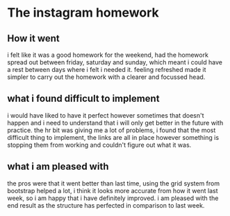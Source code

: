 # The instagram homework

## How it went

i felt like it was a good homework for the weekend, had the homework spread out between friday, saturday
and sunday, which meant i could have a rest between days where i felt i needed it. feeling refreshed made
it simpler to carry out the homework with a clearer and focussed head.


## what i found difficult to implement

i would have liked to have it perfect however sometimes that doesn't happen and i need to understand that i will only
get better in the future with practice. the hr bit was giving me a lot of problems, i found that the most difficult thing to implement, the links are all in place however something is stopping them from working and couldn't figure out what it was.

## what i am pleased with

the pros were that it went better than last time, using the grid system from bootstrap helped a lot, i think it looks more
accurate from how it went last week, so i am happy that i have definitely improved. i am pleased with the end result as the structure has perfected in comparison to last week.

